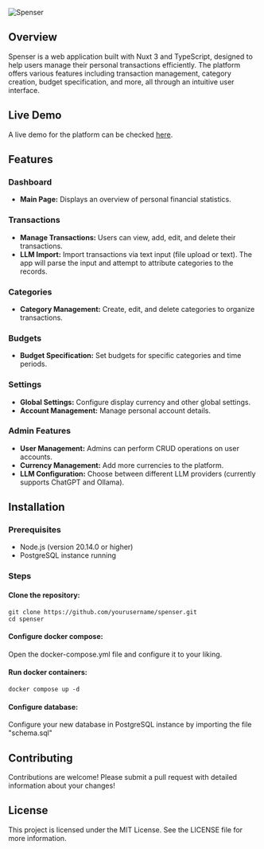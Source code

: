 ![Spenser](https://github.com/RaulRohjans/spenser/assets/77687494/eb698583-b6b7-4c40-80a8-7fbb69017b87)
<br />
## Overview

Spenser is a web application built with Nuxt 3 and TypeScript, designed to help users manage their personal transactions efficiently. The platform offers various features including transaction management, category creation, budget specification, and more, all through an intuitive user interface.


## Live Demo

A live demo for the platform can be checked [here](https://spenser.demo.rohjans.com/).


## Features

### Dashboard

-   **Main Page:** Displays an overview of personal financial statistics.

### Transactions

-   **Manage Transactions:** Users can view, add, edit, and delete their transactions.
-   **LLM Import:** Import transactions via text input (file upload or text). The app will parse the input and attempt to attribute categories to the records.

### Categories

-   **Category Management:** Create, edit, and delete categories to organize transactions.

### Budgets

-   **Budget Specification:** Set budgets for specific categories and time periods.

### Settings

-   **Global Settings:** Configure display currency and other global settings.
-   **Account Management:** Manage personal account details.

### Admin Features

-   **User Management:** Admins can perform CRUD operations on user accounts.
-   **Currency Management:** Add more currencies to the platform.
-   **LLM Configuration:** Choose between different LLM providers (currently supports ChatGPT and Ollama).


## Installation

### Prerequisites

-   Node.js (version 20.14.0 or higher)
-   PostgreSQL instance running

### Steps

#### Clone the repository:
```
git clone https://github.com/yourusername/spenser.git
cd spenser
```

#### Configure docker compose:
Open the docker-compose.yml file and configure it to your liking.

#### Run docker containers:

```
docker compose up -d
```

#### Configure database:
Configure your new database in PostgreSQL instance by importing the file "schema.sql"


## Contributing

Contributions are welcome! Please submit a pull request with detailed information about your changes!


## License

This project is licensed under the MIT License. See the LICENSE file for more information.
